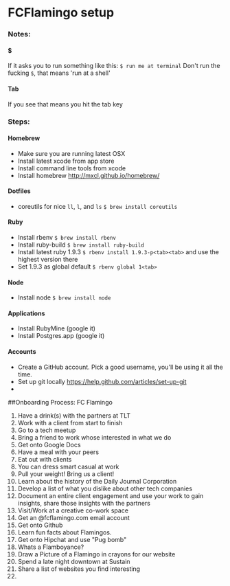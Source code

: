 FCFlamingo setup
=====

### Notes:

#### $
If it asks you to run something like this:
`$ run me at terminal`
Don't run the fucking `$`, that means 'run at a shell'

#### Tab
If you see <tab> that means you hit the tab key


### Steps:

#### Homebrew
* Make sure you are running latest OSX
* Install latest xcode from app store
* Install command line tools from xcode
* Install homebrew http://mxcl.github.io/homebrew/

#### Dotfiles
* coreutils for nice `ll`, `l`, and `ls` `$ brew install coreutils`

#### Ruby
* Install rbenv `$ brew install rbenv`
* Install ruby-build `$ brew install ruby-build`
* Install latest ruby 1.9.3 `$ rbenv install 1.9.3-p<tab><tab>` and use the highest version there
* Set 1.9.3 as global default `$ rbenv global 1<tab>`

#### Node
* Install node `$ brew install node`

#### Applications
* Install RubyMine (google it)
* Install Postgres.app (google it)

#### Accounts
* Create a GitHub account. Pick a good username, you'll be using it all the time.
* Set up git locally https://help.github.com/articles/set-up-git
* 

##Onboarding Process: FC Flamingo
1. Have a drink(s) with the partners at TLT
2. Work with a client from start to finish
3. Go to a tech meetup
4. Bring a friend to work whose interested in what we do
18. Get onto Google Docs
5. Have a meal with your peers
6. Eat out with clients
7. You can dress smart casual at work
8. Pull your weight! Bring us a client!
9. Learn about the history of the Daily Journal Corporation 
10. Develop a list of what you dislike about other tech companies
11. Document an entire client engagement and use your work to gain insights, share those insights with the partners
13. Visit/Work at a creative co-work space
14. Get an @fcflamingo.com email account
15. Get onto Github
17. Learn fun facts about Flamingos.
16. Get onto Hipchat and use "Pug bomb" 
20. Whats a Flamboyance?
21. Draw a Picture of a Flamingo in crayons for our website
22. Spend a late night downtown at Sustain
23. Share a list of websites you find interesting
24. 

